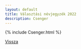 ```yaml
---
layout: default
title: Választási névjegyzék 2022
description: Csenger
---
```


{% include Csenger.html %}

[Vissza](./)